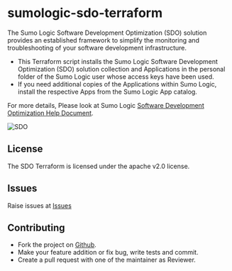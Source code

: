 # sumologic-sdo-terraform

The Sumo Logic Software Development Optimization (SDO) solution provides an established framework to simplify the monitoring and troubleshooting of your software development infrastructure.
* This Terraform script installs the Sumo Logic Software Development Optimization (SDO) solution collection and Applications in the personal folder of the Sumo Logic user whose access keys have been used.
* If you need additional copies of the Applications within Sumo Logic, install the respective Apps from the Sumo Logic App catalog.

For more details, Please look at Sumo Logic [Software Development Optimization Help Document](https://help.sumologic.com/Solutions/Software_Development_Optimization_Solution).

![SDO](https://raw.githubusercontent.com/SumoLogic/sumologic-solution-templates/master/software-development-optimization-terraform/gif/sdo3.gif)

## License

The SDO Terraform is licensed under the apache v2.0 license.

## Issues

Raise issues at [Issues](https://github.com/SumoLogic/sumologic-solution-templates/issues)

## Contributing

* Fork the project on [Github](https://github.com/SumoLogic/sumologic-solution-templates).
* Make your feature addition or fix bug, write tests and commit.
* Create a pull request with one of the maintainer as Reviewer.